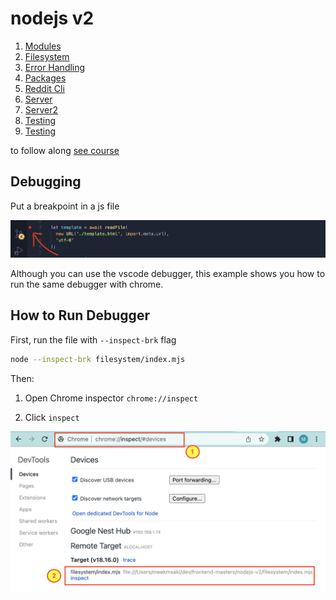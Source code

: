# nodejs v2

1. [Modules](./modules/)
1. [Filesystem](./filesystem/)
1. [Error Handling](./error-handling/)
1. [Packages](./package/)
1. [Reddit Cli](./reddit-cli/)
1. [Server](./server/)
1. [Server2](./server2/)
1. [Testing](./testing/)
1. [Testing](./testing2/)

to follow along [see course](https://intro-to-nodejs-v2-site.vercel.app/lesson/00-welcome)

## Debugging

Put a breakpoint in a js file

![breakpoint](./imgs/add-breakpoint.png)

Although you can use the vscode debugger, this example shows you how to run the same debugger with chrome.

## How to Run Debugger

First, run the file with `--inspect-brk` flag

```zsh
node --inspect-brk filesystem/index.mjs
```

Then:

1. Open Chrome inspector `chrome://inspect`

2. Click `inspect`

![clicking inspect](./imgs/chrome-inspect.png)
